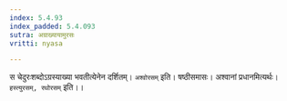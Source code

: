 ```yaml
---
index: 5.4.93
index_padded: 5.4.093
sutra: अग्राख्यायामुरसः
vritti: nyasa

---
```

स चेदुरःशब्दोऽग्रस्याख्या भवतीत्येनेन दर्शितम्। `अश्वोरसम्` इति। षष्ठीसमासः। अश्वानां प्रधानमित्यर्थः। `हस्त्युरसम्, रथोरसम्` इति।।
